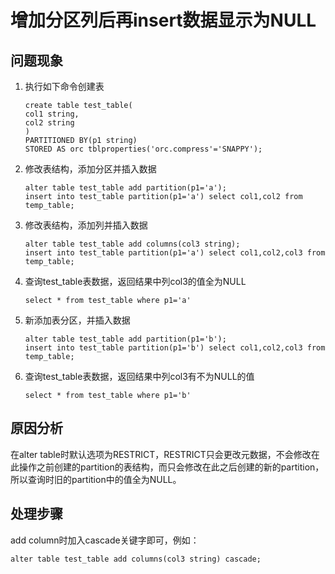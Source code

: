 # 增加分区列后再insert数据显示为NULL<a name="ZH-CN_TOPIC_0205107314"></a>

## 问题现象<a name="zh-cn_topic_0167275647_s8417d2e55ed749d790b7c904712c7845"></a>

1.  执行如下命令创建表

    ```
    create table test_table(
    col1 string,
    col2 string
    )
    PARTITIONED BY(p1 string)
    STORED AS orc tblproperties('orc.compress'='SNAPPY');
    ```

2.  修改表结构，添加分区并插入数据

    ```
    alter table test_table add partition(p1='a');
    insert into test_table partition(p1='a') select col1,col2 from temp_table;
    ```

3.  修改表结构，添加列并插入数据

    ```
    alter table test_table add columns(col3 string);
    insert into test_table partition(p1='a') select col1,col2,col3 from temp_table;
    ```

4.  查询test\_table表数据，返回结果中列col3的值全为NULL

    ```
    select * from test_table where p1='a' 
    ```

5.  新添加表分区，并插入数据

    ```
    alter table test_table add partition(p1='b');
    insert into test_table partition(p1='b') select col1,col2,col3 from temp_table; 
    ```

6.  查询test\_table表数据，返回结果中列col3有不为NULL的值

    ```
    select * from test_table where p1='b'
    ```


## 原因分析<a name="zh-cn_topic_0167275647_section72531409719"></a>

在alter table时默认选项为RESTRICT，RESTRICT只会更改元数据，不会修改在此操作之前创建的partition的表结构，而只会修改在此之后创建的新的partition，所以查询时旧的partition中的值全为NULL。

## 处理步骤<a name="zh-cn_topic_0167275647_sc2de4893c94244bcaeafec2ea59aa16a"></a>

add column时加入cascade关键字即可，例如：

```
alter table test_table add columns(col3 string) cascade;
```

